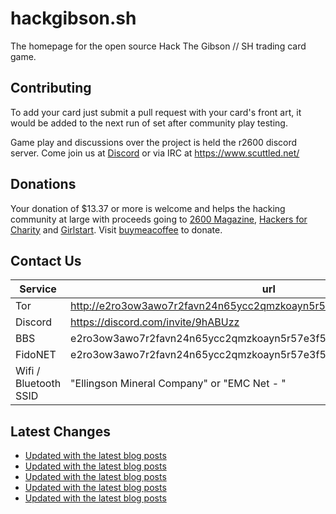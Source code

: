 # hackgibson.sh
The homepage for the open source Hack The Gibson // SH trading card game.


## Contributing

To add your card just submit a pull request with your card's front art, it would be added to the next run of set after community play testing.

Game play and discussions over the project is held the r2600 discord server. Come join us at [Discord](https://discord.com/invite/9hABUzz) or via IRC at https://www.scuttled.net/


## Donations

Your donation of $13.37 or more is welcome and helps the hacking community at large with proceeds going to [2600 Magazine](https://2600.com/), [Hackers for Charity](https://hackersforcharity.org) and [Girlstart](https://girlstart.org).  Visit [buymeacoffee](https://www.buymeacoffee.com/hackgibson.sh) to donate.


## Contact Us

Service | url
-|-
Tor | http://e2ro3ow3awo7r2favn24n65ycc2qmzkoayn5r57e3f56nvjwdcgg32ad.onion
Discord | https://discord.com/invite/9hABUzz
BBS | e2ro3ow3awo7r2favn24n65ycc2qmzkoayn5r57e3f56nvjwdcgg32ad.onion:23
FidoNET | e2ro3ow3awo7r2favn24n65ycc2qmzkoayn5r57e3f56nvjwdcgg32ad.onion:24554
Wifi / Bluetooth SSID | "Ellingson Mineral Company" or "EMC Net - <fidonet address>"

## Latest Changes
<!-- BLOG-POST-LIST:START -->
- [Updated with the latest blog posts](https://github.com/DFW2600/hackgibson.sh/commit/f4a0700473800c4553b97925054c009c3bf1eef0)
- [Updated with the latest blog posts](https://github.com/DFW2600/hackgibson.sh/commit/158aea7f841de5db261a5c380b958af5bfd01c8a)
- [Updated with the latest blog posts](https://github.com/DFW2600/hackgibson.sh/commit/6000c566b54e3b0532c3019d9b35c6c0c9ba27e2)
- [Updated with the latest blog posts](https://github.com/DFW2600/hackgibson.sh/commit/a3351890f49ed92adf1ae097730f3b18761e86c2)
- [Updated with the latest blog posts](https://github.com/DFW2600/hackgibson.sh/commit/51bcfa0e59d45110daf80b88e65fe6b884ccc763)
<!-- BLOG-POST-LIST:END -->
